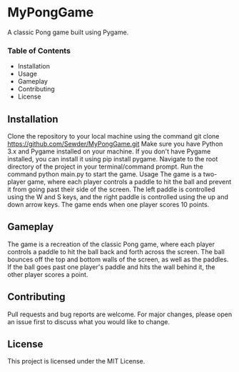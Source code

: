 # MyPongGame
A classic Pong game built using Pygame.

### Table of Contents
- Installation
- Usage
- Gameplay
- Contributing
- License
## Installation
Clone the repository to your local machine using the command git clone https://github.com/Sewder/MyPongGame.git
Make sure you have Python 3.x and Pygame installed on your machine. If you don't have Pygame installed, you can install it using pip install pygame.
Navigate to the root directory of the project in your terminal/command prompt.
Run the command python main.py to start the game.
Usage
The game is a two-player game, where each player controls a paddle to hit the ball and prevent it from going past their side of the screen. The left paddle is controlled using the W and S keys, and the right paddle is controlled using the up and down arrow keys. The game ends when one player scores 10 points.

## Gameplay
The game is a recreation of the classic Pong game, where each player controls a paddle to hit the ball back and forth across the screen. The ball bounces off the top and bottom walls of the screen, as well as the paddles. If the ball goes past one player's paddle and hits the wall behind it, the other player scores a point.

## Contributing
Pull requests and bug reports are welcome. For major changes, please open an issue first to discuss what you would like to change.

## License
This project is licensed under the MIT License.

